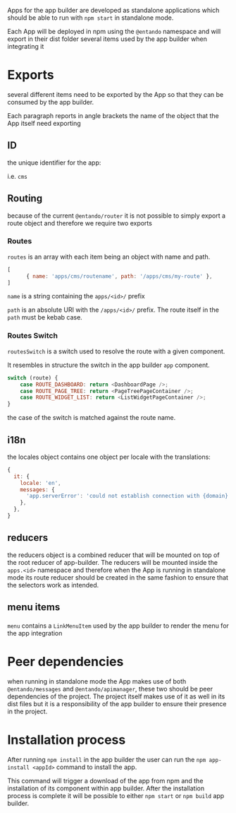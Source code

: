 Apps for the app builder are developed as standalone applications which should be able to run with `npm start` in standalone mode.

Each App will be deployed in npm using the `@entando` namespace and will export in their dist folder several items used by the app builder when integrating it

# Exports
several different items need to be exported by the App so that they can be consumed by the app builder.

Each paragraph reports in angle brackets the name of the object that the App itself need exporting

## ID <id>
the unique identifier for the app:

i.e. `cms`

## Routing

because of the current `@entando/router` it is not possible to simply export a route object and therefore we require two exports

### Routes <routes>
`routes` is an array with each item being an object with name and path.

```js
[
      { name: 'apps/cms/routename', path: '/apps/cms/my-route' },
]
```

`name` is a string containing the `apps/<id>/` prefix

`path` is an absolute URI with the `/apps/<id>/` prefix. The route itself in the `path` must be kebab case.

### Routes Switch <routesSwitch>
`routesSwitch` is a switch used to resolve the route with a given component.

It resembles in structure the switch in the app builder `app` component.

```js
switch (route) {
    case ROUTE_DASHBOARD: return <DashboardPage />;
    case ROUTE_PAGE_TREE: return <PageTreePageContainer />;
    case ROUTE_WIDGET_LIST: return <ListWidgetPageContainer />;
}
```

the case of the switch is matched against the route name.

## i18n <locales>

the locales object contains one object per locale with the translations:

```js
{
  it: {
    locale: 'en',
    messages: {
      'app.serverError': 'could not establish connection with {domain}',
    },
  },
}
```

## reducers <reducers>

the reducers object is a combined reducer that will be mounted on top of the root reducer of app-builder.
The reducers will be mounted inside the `apps.<id>` namespace and therefore when the App is running in standalone mode its route reducer should be created in the same fashion to ensure that the selectors work as intended.

## menu items <menu>

`menu` contains a `LinkMenuItem` used by the app builder to render the menu for the app integration

# Peer dependencies

when running in standalone mode the App makes use of both `@entando/messages` and `@entando/apimanager`, these two should be peer dependencies of the project. The project itself makes use of it as well in its dist files but it is a responsibility of the app builder to ensure their presence in the project.

# Installation process

After running `npm install` in the app builder the user can run the `npm app-install <appId>` command to install the app.

This command will trigger a download of the app from npm and the installation of its component within app builder.
After the installation process is complete it will be possible to either `npm start` or `npm build` app builder.

